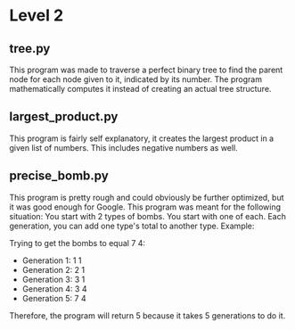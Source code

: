 
# Level 2

## tree.py

This program was made to traverse a perfect binary tree to find the parent node for each node given to it, indicated by its number.
The program mathematically computes it instead of creating an actual tree structure.

## largest_product.py

This program is fairly self explanatory, it creates the largest product in a given list of numbers.
This includes negative numbers as well.

## precise_bomb.py

This program is pretty rough and could obviously be further optimized, but it was good enough for Google.
This program was meant for the following situation:
You start with 2 types of bombs.  You start with one of each.  Each generation, you can add one type's total to another type.  Example:

Trying to get the bombs to equal 7 4:

- Generation 1: 1 1
- Generation 2: 2 1
- Generation 3: 3 1
- Generation 4: 3 4
- Generation 5: 7 4

Therefore, the program will return 5 because it takes 5 generations to do it.  
